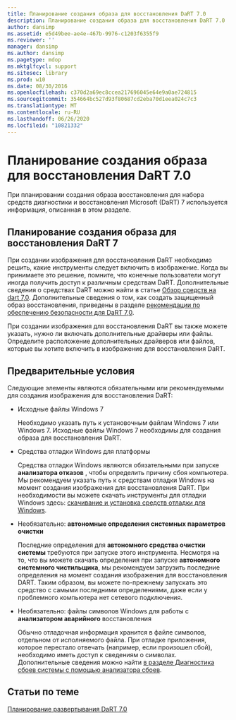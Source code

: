 ```yaml
---
title: Планирование создания образа для восстановления DaRT 7.0
description: Планирование создания образа для восстановления DaRT 7.0
author: dansimp
ms.assetid: e5d49bee-ae4e-467b-9976-c1203f6355f9
ms.reviewer: ''
manager: dansimp
ms.author: dansimp
ms.pagetype: mdop
ms.mktglfcycl: support
ms.sitesec: library
ms.prod: w10
ms.date: 08/30/2016
ms.openlocfilehash: c370d2a69ec8ccea217696045e64e9a0ae724815
ms.sourcegitcommit: 354664bc527d93f80687cd2eba70d1eea024c7c3
ms.translationtype: MT
ms.contentlocale: ru-RU
ms.lasthandoff: 06/26/2020
ms.locfileid: "10821332"
---
```

# Планирование создания образа для восстановления DaRT 7.0


При планировании создания образа восстановления для набора средств диагностики и восстановления Microsoft (DaRT) 7 используется информация, описанная в этом разделе.

## Планирование создания образа для восстановления DaRT 7


При создании изображения для восстановления DaRT необходимо решить, какие инструменты следует включить в изображение. Когда вы принимаете это решение, помните, что конечные пользователи могут иногда получить доступ к различным средствам DaRT. Дополнительные сведения о средствах DaRT можно найти в статье [Обзор средств на dart 7,0](overview-of-the-tools-in-dart-70-new-ia.md). Дополнительные сведения о том, как создать защищенный образ восстановления, приведены в разделе [рекомендации по обеспечению безопасности для DaRT 7,0](security-considerations-for-dart-70-dart-7.md).

При создании изображения для восстановления DaRT вы также можете указать, нужно ли включать дополнительные драйверы или файлы. Определите расположение дополнительных драйверов или файлов, которые вы хотите включить в изображение для восстановления DaRT.

## Предварительные условия


Следующие элементы являются обязательными или рекомендуемыми для создания изображения для восстановления DaRT:

-   Исходные файлы Windows 7

    Необходимо указать путь к установочным файлам Windows 7 или Windows 7. Исходные файлы Windows 7 необходимы для создания образа для восстановления DaRT.

-   Средства отладки Windows для платформы

    Средства отладки Windows являются обязательными при запуске **анализатора отказов** , чтобы определить причину сбоя компьютера. Мы рекомендуем указать путь к средствам отладки Windows на момент создания изображения для восстановления DaRT. При необходимости вы можете скачать инструменты для отладки Windows здесь: [скачивание и установка средств отладки для Windows](https://go.microsoft.com/fwlink/?LinkId=99934).

-   Необязательно: **автономные определения системных параметров очистки**

    Последние определения для **автономного средства очистки системы** требуются при запуске этого инструмента. Несмотря на то, что вы можете скачать определения при запуске **автономного системного чистильщика**, мы рекомендуем загрузить последние определения на момент создания изображения для восстановления DART. Таким образом, вы можете по-прежнему запускать это средство с самыми последними определениями, даже если у проблемного компьютера нет сетевого подключения.

-   Необязательно: файлы символов Windows для работы с **анализатором аварийного** восстановления

    Обычно отладочная информация хранится в файле символов, отдельном от исполняемого файла. При отладке приложения, которое перестало отвечать (например, если произошел сбой), необходимо иметь доступ к сведениям о символах. Дополнительные сведения можно найти [в разделе Диагностика сбоев системы с помощью анализатора сбоев](diagnosing-system-failures-with-crash-analyzer--dart-7.md).

## Статьи по теме


[Планирование развертывания DaRT 7.0](planning-to-deploy-dart-70.md)

 

 





